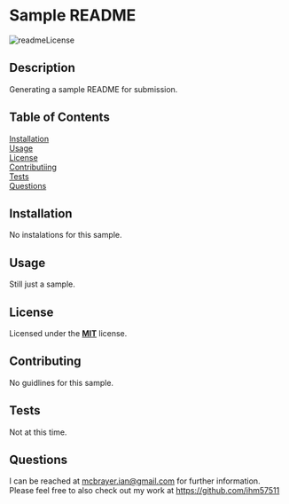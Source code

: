 # Sample README  
  ![readmeLicense](https://img.shields.io/badge/license-MIT-red.svg)  
  ## Description  
  Generating a sample README for submission.  
  ## Table of Contents   
  [Installation](##Installation)  
  [Usage](##Usage)  
  [License](##License)  
  [Contributiing](##Contributing)  
  [Tests](##Tests)  
  [Questions](##Questions)
    
  ## Installation  
  No instalations for this sample.  
  ## Usage  
  Still just a sample.  
  ## License   
  Licensed under the **[MIT](https://github.com/git/git-scm.com/blob/master/MIT-LICENSE.txt)** license.    
  ## Contributing  
  No guidlines for this sample.  
  ## Tests   
  Not at this time.  
  ## Questions  
  I can be reached at mcbrayer.ian@gmail.com for further information.  
  Please feel free to also check out my work at https://github.com/ihm57511
